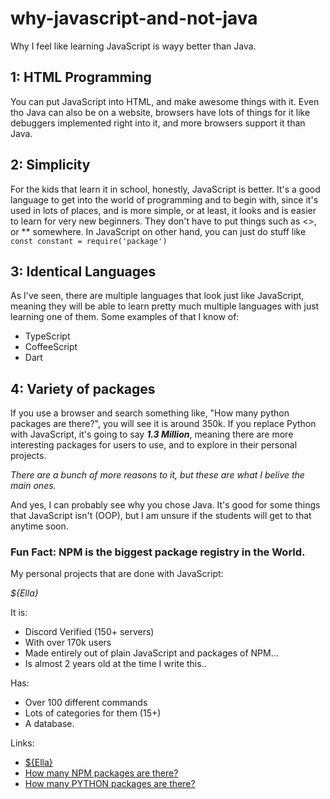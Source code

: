 # why-javascript-and-not-java

Why I feel like learning JavaScript is wayy better than Java.


## 1: HTML Programming
You can put JavaScript into HTML, and make awesome things with it.
Even tho Java can also be on a website, browsers have lots of things
for it like debuggers implemented right into it, and more browsers 
support it than Java.

## 2: Simplicity
For the kids that learn it in school, honestly, JavaScript is better.
It's a good language to get into the world of programming and to begin
with, since it's used in lots of places, and is more simple, or at least,
it looks and is easier to learn for very new beginners. They don't
have to put things such as <>, or ** somewhere. In JavaScript on other
hand, you can just do stuff like ```const constant = require('package') ```

## 3: Identical Languages
As I've seen, there are multiple languages that look just like JavaScript,
meaning they will be able to learn pretty much multiple languages with just
learning one of them.
Some examples of that I know of:

- TypeScript
- CoffeeScript
- Dart 

## 4: Variety of packages
If you use a browser and search something like, "How many python packages are there?",
you will see it is around 350k. If you replace Python with JavaScript, it's going to say
***1.3 Million***, meaning there are more interesting packages for users to use, and
to explore in their personal projects.


*There are a bunch of more reasons to it, but these are what I belive the main ones.*

 And yes, I can probably see why you chose Java. It's good for some things that JavaScript isn't (OOP), but I am unsure if the students will get to that anytime soon.

### Fun Fact: NPM is the biggest package registry in the World.

My personal projects that are done with JavaScript:

*${Ella}*

 It is:

- Discord Verified (150+ servers)
- With over 170k users
- Made entirely out of plain JavaScript and packages of NPM...
- Is almost 2 years old at the time I write this..

Has:

- Over 100 different commands
- Lots of categories for them (15+)
- A database.

Links:
- [${Ella}](https://discord.com/oauth2/authorize?client_id=743292394237329440&scope=bot&permissions=8)
- [How many NPM packages are there?](https://www.google.com/search?q=how+many+npm+packages+are+there&rlz=1C1CHBF_enUS969US969&oq=how+many+npm+packages+are+there&aqs=chrome..69i57.3632j0j7&sourceid=chrome&ie=UTF-8)
- [How many PYTHON packages are there?](https://pypi.org/)
